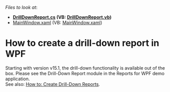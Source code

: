 <!-- default file list -->
*Files to look at*:

* **[DrillDownReport.cs](./CS/PreviewClickSample/DrillDownReport.cs) (VB: [DrillDownReport.vb](./VB/PreviewClickSample/DrillDownReport.vb))**
* [MainWindow.xaml](./CS/PreviewClickSample/MainWindow.xaml) (VB: [MainWindow.xaml](./VB/PreviewClickSample/MainWindow.xaml))
<!-- default file list end -->
# How to create a drill-down report in WPF


<p>Starting with version v15.1, the drill-down functionality is available out of the box. Please see the Drill-Down Report module in the Reports for WPF demo application.<br>See also: <a href="http://help.devexpress.com/#XtraReports/CustomDocument9654"><u>How to: Create Drill-Down Reports</u></a>.</p>

<br/>


